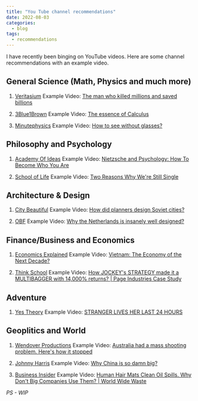 ```yaml
---
title: "You Tube channel recommendations"
date: 2022-08-03
categories:
  - blog
tags:
  - recommendations
---
```



I have recently been binging on YouTube videos. Here are some channel recommendations with an example video.


## General Science (Math, Physics and much more)
1. [Veritasium](https://www.youtube.com/c/veritasium)
Example Video: [The man who killed millions and saved billions](https://www.youtube.com/watch?v=EvknN89JoWo)

2. [3Blue1Brown](https://www.youtube.com/c/3blue1brown)
Example Video: [The essence of Calculus](https://www.youtube.com/watch?v=WUvTyaaNkzM&t)

3. [Minutephysics](https://www.youtube.com/c/minutephysics)
Example Video: [How to see without glasses?](https://www.youtube.com/watch?v=OydqR_7_DjI)


## Philosophy and Psychology
1. [Academy Of Ideas](https://www.youtube.com/c/academyofideas)
Example Video: [Nietzsche and Psychology: How To Become Who You Are](https://www.youtube.com/watch?v=gfyCzLbcAvk)

2. [School of Life](https://www.youtube.com/c/theschooloflifetv)
Example Video:  [Two Reasons Why We're Still Single](https://www.youtube.com/watch?v=bvXF850K9Sc)


## Architecture & Design
1. [City Beautiful](https://www.youtube.com/c/CityBeautiful)
Example Video: [How did planners design Soviet cities?](https://www.youtube.com/watch?v=JGVBv7svKLo)

2. [OBF](https://www.youtube.com/c/OBFYT)
Example Video: [Why the Netherlands is insanely well designed?](https://www.youtube.com/watch?v=lP-G-inkkDg)


## Finance/Business and Economics
1. [Economics Explained](https://www.youtube.com/c/EconomicsExplained)
Example Video: [Vietnam: The Economy of the Next Decade?](https://www.youtube.com/watch?v=TeZNLanfkHo)

2. [Think School](https://www.youtube.com/c/ThinkSchool)
Example Video: [How JOCKEY's STRATEGY made it a MULTIBAGGER with 14,000% returns? | Page Industries Case Study](https://www.youtube.com/watch?v=M9L72ssQAmU)


## Adventure
1. [Yes Theory](https://www.youtube.com/c/YesTheory)
Example Video: [STRANGER LIVES HER LAST 24 HOURS](https://www.youtube.com/watch?v=MJazCMYQb8I)


## Geoplitics and World
1. [Wendover Productions](https://www.youtube.com/c/Wendoverproductions)
Example Video: [Australia had a mass shooting problem. Here's how it stopped](https://www.youtube.com/watch?v=v0aGGOK4kAM)

2. [Johnny Harris](https://www.youtube.com/c/johnnyharris)
Example Video: [Why China is so damn big?](https://www.youtube.com/watch?v=OQ2oOp040f0)

3. [Business Insider](https://www.youtube.com/user/businessinsider)
Example Video: [Human Hair Mats Clean Oil Spills. Why Don't Big Companies Use Them? | World Wide Waste](https://www.youtube.com/watch?v=k8fsVzyj-PA)



*PS - WIP*